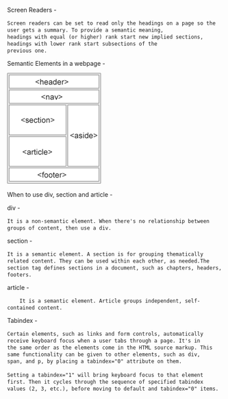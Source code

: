 Screen Readers -

    Screen readers can be set to read only the headings on a page so the user gets a summary. To provide a semantic meaning,
    headings with equal (or higher) rank start new implied sections, headings with lower rank start subsections of the 
    previous one.

Semantic Elements in a webpage - 

   ![Semantic Elements](./Media/img_sem_elements.png)

When to use div, section and article -

div - 

    It is a non-semantic element. When there's no relationship between groups of content, then use a div.

section - 
    
    It is a semantic element. A section is for grouping thematically related content. They can be used within each other, as needed.The section tag defines sections in a document, such as chapters, headers, footers.
    
article - 
        
        It is a semantic element. Article groups independent, self-contained content.

Tabindex -

    Certain elements, such as links and form controls, automatically receive keyboard focus when a user tabs through a page. It's in           the same order as the elements come in the HTML source markup. This same functionality can be given to other elements, such as div,       span, and p, by placing a tabindex="0" attribute on them.

    Setting a tabindex="1" will bring keyboard focus to that element first. Then it cycles through the sequence of specified tabindex         values (2, 3, etc.), before moving to default and tabindex="0" items.
